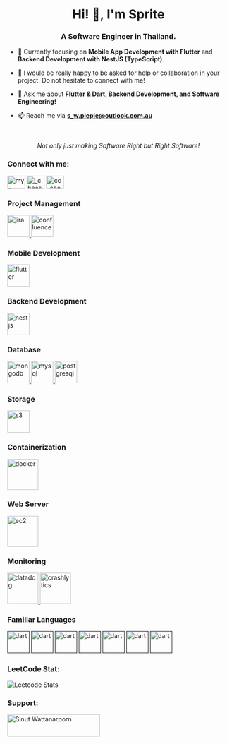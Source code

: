 <h1 align="center">Hi! 👋, I'm Sprite</h1>
<h3 align="center">A Software Engineer in Thailand.</h3>

- 🌱 Currently focusing on **Mobile App Development with Flutter** and **Backend Development with NestJS (TypeScript)**.

- 👯 I would be really happy to be asked for help or collaboration in your project. Do not hesitate to connect with me!

- 💬 Ask me about **Flutter & Dart, Backend Development, and Software Engineering!**

- 📫 Reach me via **<span>s_w.piepie@outlook.com.au</span>**

<br />
<p align="center"><i>Not only just making Software Right but Right Software!</i></p>


<h3 align="left">Connect with me:</h3>
<p align="left" style="vertical-align: middle;">
  <a href="https://linkedin.com/in/my-sprite-sinut-w" target="blank"><img align="center"
      src="https://raw.githubusercontent.com/rahuldkjain/github-profile-readme-generator/master/src/images/icons/Social/linked-in-alt.svg"
      alt="my-sprite-sinut-w" height="30" width="40" /></a>
  <a href="https://instagram.com/_cheeseandcupcake" target="blank"><img align="center"
      src="https://raw.githubusercontent.com/rahuldkjain/github-profile-readme-generator/master/src/images/icons/Social/instagram.svg"
      alt="_cheeseandcupcake" height="30" width="40" /></a>
  <a href="https://www.leetcode.com/cc_cheesecake" target="blank"><img align="center"
      src="https://raw.githubusercontent.com/rahuldkjain/github-profile-readme-generator/master/src/images/icons/Social/leet-code.svg"
      alt="cc_cheesecake" height="30" width="40" /></a>
</p>

<h3 align="left">Project Management</h3>
<p align="left">
  
  <p align="left">
    <a href="https://www.atlassian.com/software/jira" target="_blank" rel="noreferrer">
      <img src="https://cdn.icon-icons.com/icons2/2699/PNG/512/atlassian_jira_logo_icon_170511.png"
        alt="jira" height="50" />
    </a>
    <a href="https://www.atlassian.com/software/jira" target="_blank" rel="noreferrer">
      <img src="https://seeklogo.com/images/C/confluence-logo-D9B07137C2-seeklogo.com.png"
        alt="confluence" height="50" />
    </a>
  </p>
</p>


<h3 align="left">Mobile Development</h3>
<p align="left">
  <p align="left">
  <a href="https://flutter.dev" target="_blank" rel="noreferrer">
    <img src="https://user-images.githubusercontent.com/51419598/152648731-567997ec-ac1c-4a9c-a816-a1fb1882abbe.png"
      alt="flutter" height="50" />
  </a>
  </p>
</p>

<h3 align="left">Backend Development</h3>
<p align="left">
  <p align="left">
    <a href="https://nestjs.com/" target="_blank" rel="noreferrer">
      <img src="https://cdn.icon-icons.com/icons2/2699/PNG/512/nestjs_logo_icon_169927.png"
        alt="nestjs" height="50" />
    </a>
  </p>
</p>


</p>

<h3 align="left">Database</h3>
<p align="left">
  <p align="left">
   <a href="https://www.mongodb.com" target="_blank" rel="noreferrer">
      <img src="https://pbs.twimg.com/profile_images/1452637606559326217/GFz_P-5e_400x400.png"
        alt="mongodb" height="50" />
    </a>
    <a href="https://www.mysql.com/" target="_blank" rel="noreferrer">
      <img src="https://i0.wp.com/www.elearningworld.org/wp-content/uploads/2019/04/MySQL.svg.png?fit=600%2C400&ssl=1"
        alt="mysql"  height="50" />
    </a>
    <a href="https://www.postgresql.org/" target="_blank" rel="noreferrer">
      <img src="https://upload.wikimedia.org/wikipedia/commons/thumb/2/29/Postgresql_elephant.svg/993px-Postgresql_elephant.svg.png"
        alt="postgresql" height="50" />
    </a>
  </p>
</p>


<h3 align="left">Storage</h3>
<p align="left">  
  <p align="left">
    <a href="https://aws.amazon.com/s3/" target="_blank" rel="noreferrer">
      <img src="https://upload.wikimedia.org/wikipedia/commons/thumb/b/bc/Amazon-S3-Logo.svg/1200px-Amazon-S3-Logo.svg.png"
        alt="s3" height="50" />
    </a>
  </p>
</p>

<h3 align="left">Containerization</h3>
<p align="left">  
  <p align="left">
    <a href="https://www.docker.com/" target="_blank" rel="noreferrer">
      <img src="https://cdn4.iconfinder.com/data/icons/logos-and-brands/512/97_Docker_logo_logos-512.png"
        alt="docker" height="70" />
    </a>
  </p>
</p>

<h3 align="left">Web Server</h3>
<p align="left">  
  <p align="left">
    <a href="https://aws.amazon.com/ec2/" target="_blank" rel="noreferrer">
      <img src="https://upload.wikimedia.org/wikipedia/commons/thumb/b/b9/AWS_Simple_Icons_Compute_Amazon_EC2_Instances.svg/1024px-AWS_Simple_Icons_Compute_Amazon_EC2_Instances.svg.png"
        alt="ec2" height="70" />
    </a>
  </p>
</p>


<h3 align="left">Monitoring</h3>
<p align="left">  
  <p align="left">
    <a href="https://www.datadoghq.com/" target="_blank" rel="noreferrer">
      <img src="https://imgix.datadoghq.com//img/about/presskit/DDlogo.jpg?dpr=2&auto=format"
        alt="datadog" height="70" />
    </a>
    <a href="https://firebase.google.com/" target="_blank" rel="noreferrer">
      <img src="https://pbs.twimg.com/profile_images/1445567727452647433/g5A-t4Ji_400x400.jpg"
        alt="crashlytics" height="70" />
    </a>
  </p>
</p>

<h3>Familiar Languages</h3>
<p align="left">
    <a href="" target="_blank" rel="noreferrer">
      <img src="https://upload.wikimedia.org/wikipedia/commons/c/c6/Dart_logo.png"
        alt="dart" height="50" />
    </a>
    <a href="" target="_blank" rel="noreferrer">
      <img src="https://upload.wikimedia.org/wikipedia/commons/thumb/4/4c/Typescript_logo_2020.svg/2048px-Typescript_logo_2020.svg.png"
        alt="dart" height="50" />
    </a>
    <a href="" target="_blank" rel="noreferrer">
      <img src="https://upload.wikimedia.org/wikipedia/commons/thumb/6/6a/JavaScript-logo.png/768px-JavaScript-logo.png"
        alt="dart" height="50" />
    </a>
    <a href="" target="_blank" rel="noreferrer">
      <img src="https://cdn4.iconfinder.com/data/icons/logos-and-brands/512/181_Java_logo_logos-512.png"
        alt="dart" height="50" />
    </a>
    <a href="" target="_blank" rel="noreferrer">
      <img src="https://www.cdnlogo.com/logos/c/27/c.svg"
        alt="dart" height="50" />
    </a>
    <a href="" target="_blank" rel="noreferrer">
      <img src="https://upload.wikimedia.org/wikipedia/commons/1/19/C_Logo.png"
        alt="dart" height="50" />
    </a>
    <a href="" target="_blank" rel="noreferrer">
      <img src="https://upload.wikimedia.org/wikipedia/commons/thumb/c/c3/Python-logo-notext.svg/1869px-Python-logo-notext.svg.png"
        alt="dart" height="50" />
    </a>
</p>


<h3 align="left">LeetCode Stat:</h3>
<p align="left">

![Leetcode Stats](https://leetcard.jacoblin.cool/CC_CheeseCake?theme=unicorn)

</p>

<h3 align="left">Support:</h3>
<p><a href="https://www.buymeacoffee.com/Sinut Wattanarporn"> <img align="left"
      src="https://cdn.buymeacoffee.com/buttons/v2/default-yellow.png" height="50" width="210"
      alt="Sinut Wattanarporn" /></a></p><br><br>
